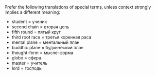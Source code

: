 Prefer the following translations of special terms, unless context strongly implies a different meaning:
- student = ученик
- second chain = вторая цепь
- fifth round = пятый круг
- third root race = третья коренная раса
- mental plane = ментальный план
- buddhic plane = будхический план
- thought-form = мысле-форма
- globe = сфера
- master = учитель
- lord = господь
